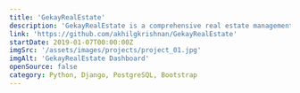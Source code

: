 ```yaml
---
title: 'GekayRealEstate'
description: 'GekayRealEstate is a comprehensive real estate management system that offers seamless booking capabilities for a wide range of villas and homes listed on the website. The user can effortlessly browse through the available properties and make bookings with ease, simplifying the process of securing their desired accommodation. The platform provides a user-friendly interface and intuitive features, enabling users to swiftly find and reserve their preferred villa or home from the extensive listing.'
link: 'https://github.com/akhilgkrishnan/GekayRealEstate'
startDate: 2019-01-07T00:00:00Z
imgSrc: '/assets/images/projects/project_01.jpg'
imgAlt: 'GekayRealEstate Dashboard'
openSource: false
category: Python, Django, PostgreSQL, Bootstrap
---
```

